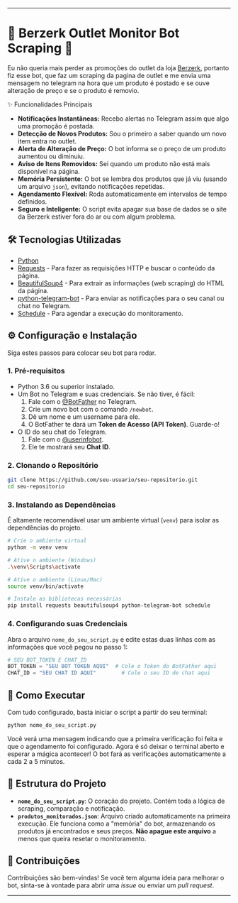 
-----

# 🤖 Berzerk Outlet Monitor Bot Scraping 🤖

Eu não queria mais perder as promoções do outlet da loja [Berzerk](https://berzerk.com.br/collections/outlet), portanto fiz esse bot, que faz um scraping da pagina de outlet e me envia uma mensagem no telegram na hora que um produto é postado e se ouve alteração de preço e se o produto é removio. 

✨ Funcionalidades Principais

  - **Notificações Instantâneas:** Recebo alertas no Telegram assim que algo uma promoção é postada.
  - **Detecção de Novos Produtos:** Sou o primeiro a saber quando um novo item entra no outlet.
  - **Alerta de Alteração de Preço:** O bot informa se o preço de um produto aumentou ou diminuiu.
  - **Aviso de Itens Removidos:** Sei quando um produto não está mais disponível na página.
  - **Memória Persistente:** O bot se lembra dos produtos que já viu (usando um arquivo `json`), evitando notificações repetidas.
  - **Agendamento Flexível:** Roda automaticamente em intervalos de tempo definidos.
  - **Seguro e Inteligente:** O script evita apagar sua base de dados se o site da Berzerk estiver fora do ar ou com algum problema.

## 🛠️ Tecnologias Utilizadas

  - [Python](https://www.python.org/)
  - [Requests](https://docs.python-requests.org/en/latest/) - Para fazer as requisições HTTP e buscar o conteúdo da página.
  - [BeautifulSoup4](https://www.crummy.com/software/BeautifulSoup/bs4/doc/) - Para extrair as informações (web scraping) do HTML da página.
  - [python-telegram-bot](https://python-telegram-bot.org/) - Para enviar as notificações para o seu canal ou chat no Telegram.
  - [Schedule](https://schedule.readthedocs.io/en/stable/) - Para agendar a execução do monitoramento.

## ⚙️ Configuração e Instalação

Siga estes passos para colocar seu bot para rodar.

### 1\. Pré-requisitos

  - Python 3.6 ou superior instalado.
  - Um Bot no Telegram e suas credenciais. Se não tiver, é fácil:
    1.  Fale com o [@BotFather](https://t.me/BotFather) no Telegram.
    2.  Crie um novo bot com o comando `/newbot`.
    3.  Dê um nome e um username para ele.
    4.  O BotFather te dará um **Token de Acesso (API Token)**. Guarde-o\!
  - O ID do seu chat do Telegram.
    1.  Fale com o [@userinfobot](https://t.me/userinfobot).
    2.  Ele te mostrará seu **Chat ID**.

### 2\. Clonando o Repositório

```bash
git clone https://github.com/seu-usuario/seu-repositorio.git
cd seu-repositorio
```

### 3\. Instalando as Dependências

É altamente recomendável usar um ambiente virtual (`venv`) para isolar as dependências do projeto.

```bash
# Crie o ambiente virtual
python -m venv venv

# Ative o ambiente (Windows)
.\venv\Scripts\activate

# Ative o ambiente (Linux/Mac)
source venv/bin/activate

# Instale as bibliotecas necessárias
pip install requests beautifulsoup4 python-telegram-bot schedule
```

### 4\. Configurando suas Credenciais

Abra o arquivo `nome_do_seu_script.py` e edite estas duas linhas com as informações que você pegou no passo 1:

```python
# SEU BOT_TOKEN E CHAT_ID
BOT_TOKEN = "SEU BOT TOKEN AQUI"  # Cole o Token do BotFather aqui
CHAT_ID = "SEU CHAT ID AQUI"        # Cole o seu ID de chat aqui
```

## 🚀 Como Executar

Com tudo configurado, basta iniciar o script a partir do seu terminal:

```bash
python nome_do_seu_script.py
```

Você verá uma mensagem indicando que a primeira verificação foi feita e que o agendamento foi configurado. Agora é só deixar o terminal aberto e esperar a mágica acontecer\! O bot fará as verificações automaticamente a cada 2 a 5 minutos.

## 📂 Estrutura do Projeto

  - **`nome_do_seu_script.py`**: O coração do projeto. Contém toda a lógica de scraping, comparação e notificação.
  - **`produtos_monitorados.json`**: Arquivo criado automaticamente na primeira execução. Ele funciona como a "memória" do bot, armazenando os produtos já encontrados e seus preços. **Não apague este arquivo** a menos que queira resetar o monitoramento.

## 🤝 Contribuições

Contribuições são bem-vindas\! Se você tem alguma ideia para melhorar o bot, sinta-se à vontade para abrir uma *issue* ou enviar um *pull request*.

-----
